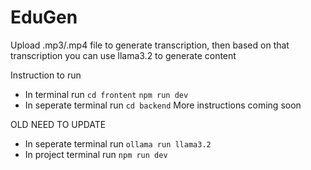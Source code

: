 # EduGen

Upload .mp3/.mp4 file to generate transcription, then based on that transcription you can use llama3.2 to generate content

Instruction to run
- In terminal run
  `cd frontent`
  `npm run dev`
- In seperate terminal run
  `cd backend`
  More instructions coming soon

OLD NEED TO UPDATE
- In seperate terminal run
  `ollama run llama3.2`
- In project terminal run
  `npm run dev`
